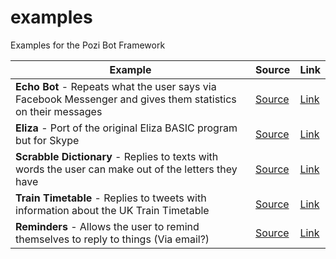 # examples
Examples for the Pozi Bot Framework

| Example       |  Source    |   Link   |
| ------------- |------------| -------- |
| **Echo Bot** - Repeats what the user says via Facebook Messenger and gives them statistics on their messages |  [Source](EchoBot) | [Link](https://www.facebook.com/EchoBot-1838395729771572) |
| **Eliza** - Port of the original Eliza BASIC program but for Skype |  [Source](Eliza) | [Link](#) |
| **Scrabble Dictionary** - Replies to texts with words the user can make out of the letters they have |  [Source](ScrabbleDictionary) | [Link](#) |
| **Train Timetable** - Replies to tweets with information about the UK Train Timetable |  [Source](TrainTimetable) | [Link](https://www.twitter.com/TrainTimesBot) |
| **Reminders** - Allows the user to remind themselves to reply to things (Via email?) |  [Source](#) | [Link](#) |
